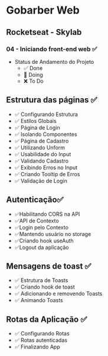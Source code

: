 # Gobarber Web
## Rocketseat - Skylab
### 04 - Iniciando front-end web ✅
- Status de Andamento do Projeto
  - ✅ Done
  - 📍 Doing
  - ❌ To Do

## Estrutura das páginas ✅
* ✅ Configurando Estrutura
* ✅ Estilos Globais
* ✅ Página de Login
* ✅ Isolando Componentes
* ✅ Página de Cadastro
* ✅ Utilizando Unform
* ✅ Usabilidade do Input
* ✅ Validando Cadastro
* ✅ Exibindo Erros no Input
* ✅ Criando Tooltip de Erros
* ✅ Validação de Login

## Autenticação✅
* ✅Habilitando CORS na API
* ✅API de Contexto
* ✅Login pelo Contexto
* ✅Mantendo usuário no storage
* ✅Criando hook useAuth
* ✅Logout da aplicação

## Mensagens de toast ✅
* ✅ Estrutura de Toasts
* ✅ Criando hook de toast
* ✅ Adicionando e removendo Toasts
* ✅ Animando Toasts

## Rotas da Aplicação ✅
* ✅ Configurando Rotas
* ✅ Rotas autenticadas
* ✅ Finalizando App
